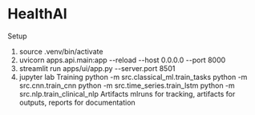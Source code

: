# HealthAI
Setup
1. source .venv/bin/activate
2. uvicorn apps.api.main:app --reload --host 0.0.0.0 --port 8000
3. streamlit run apps/ui/app.py --server.port 8501
4. jupyter lab
Training
python -m src.classical_ml.train_tasks
python -m src.cnn.train_cnn
python -m src.time_series.train_lstm
python -m src.nlp.train_clinical_nlp
Artifacts
mlruns for tracking, artifacts for outputs, reports for documentation
